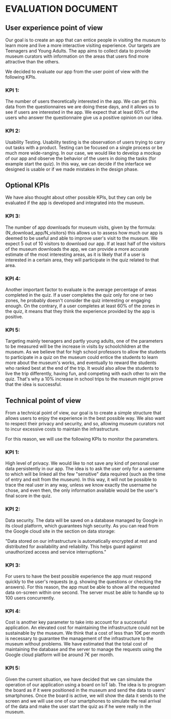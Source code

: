 # EVALUATION DOCUMENT

## User experience point of view
Our goal is to create an app that can entice people in visiting the museum to learn more and live a more interactive visiting experience. Our targets are Teenagers and Young Adults.
The app aims to collect data to provide museum curators with information on the areas that users find more attractive than the others.

We decided to evaluate our app from the user point of view with the following KPIs.


### KPI 1: 
The number of users theoretically interested in the app.
We can get this data from the questionnaires we are doing these days, and it allows us to see if users are interested in the app.
We expect that at least 60% of the users who answer the questionnaire give us a positive opinion on our idea.

### KPI 2:
Usability Testing.
Usability testing is the observation of users trying to carry out tasks with a product. Testing can be focused on a single process or be much more wide-ranging.
In our case, we would like to develop a mockup of our app and observe the behavior of the users in doing the tasks (for example start the quiz).
In this way, we can decide if the interface we designed is usable or if we made mistakes in the design phase.

## Optional KPIs
We have also thought about other possible KPIs, but they can only be evaluated if the app is developed and integrated into the museum.

### KPI 3:
The number of app downloads for museum visits, given by the formula: (N_download_app/N_visitors) this allows us to assess how much our app is deemed to be useful and able to improve user's visit to the museum.
We expect 5 out of 10 visitors to download our app.
If at least half of the visitors of the museum downloads the app, we can provide a more accurate estimate of the most interesting areas, as it is likely that if a user is interested in a certain area, they will participate in the quiz related to that area.

### KPI 4:
Another important factor to evaluate is the average percentage of areas completed in the quiz.
If a user completes the quiz only for one or two zones, he probably doesn't consider the quiz interesting or engaging enough.
On the contrary, if a user completes at least 60% of the zones in the quiz, it means that they think the experience provided by the app is positive.

### KPI 5:
Targeting mainly teenagers and partly young adults, one of the parameters to be measured will be the increase in visits by schoolchildren at the museum. 
As we believe that for high school professors to allow the students to participate in a quiz on the museum could entice the students to learn more about the museum's works, and eventually to reward the students who ranked best at the end of the trip.
It would also allow the students to live the trip differently, having fun, and competing with each other to win the quiz.
That's why a 10% increase in school trips to the museum might prove that the idea is successful.




## Technical point of view
From a technical point of view, our goal is to create a simple structure that allows users to enjoy the experience in the best possible way. We also want to respect their privacy and security, and so, allowing museum curators not to incur excessive costs to maintain the infrastructure.

For this reason, we will use the following KPIs to monitor the parameters.


### KPI 1:
High level of privacy.
We would like to not save any kind of personal user data persistently in our app.
The idea is to ask the user only for a username to which will be linked all the few "sensitive" data required (such as the time of entry and exit from the museum).
In this way, it will not be possible to trace the real user in any way, unless we know exactly the username he chose, and even then, the only information available would be the user's final score in the quiz.

### KPI 2:
Data security.
The data will be saved on a database managed by Google in its cloud platform, which guarantees high security.
As you can read from the Google cloud site in the section on data storage:

"Data stored on our infrastructure is automatically encrypted at rest and distributed for availability and reliability. 
This helps guard against unauthorized access and service interruptions."

### KPI 3:
For users to have the best possible experience the app must respond quickly to the user's requests (e.g. showing the questions or checking the answers).
For this reason, the app must be able to show all the requested data on-screen within one second.
The server must be able to handle up to 100 users concurrently.

### KPI 4:
Cost is another key parameter to take into account for a successful application.
An elevated cost for maintaining the infrastructure could not be sustainable by the museum.
We think that a cost of less than 10€ per month is necessary to guarantee the management of the infrastructure to the museum without problems.
We have estimated that the total cost of maintaining the database and the server to manage the requests using the Google cloud platform will be around 7€ per month.

### KPI 5:
Given the current situation, we have decided that we can simulate the operation of our application using a board on IoT lab.
The idea is to program the board as if it were positioned in the museum and send the data to users' smartphones.
Once the board is active, we will show the data it sends to the screen and we will use one of our smartphones to simulate the real arrival of the data and make the user start the quiz as if he were really in the museum.

